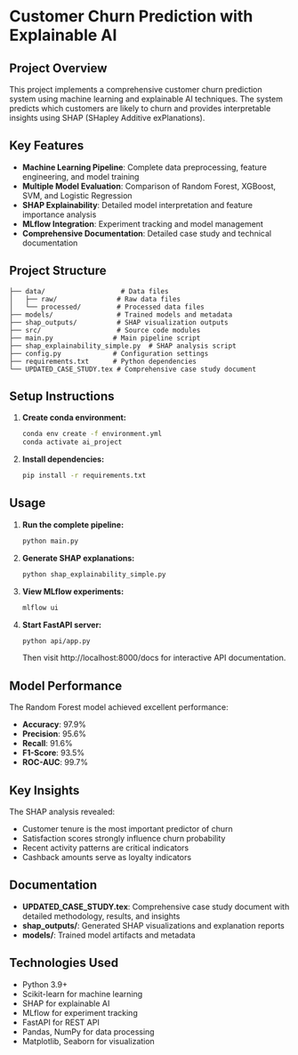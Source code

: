 # Customer Churn Prediction with Explainable AI

## Project Overview

This project implements a comprehensive customer churn prediction system using machine learning and explainable AI techniques. The system predicts which customers are likely to churn and provides interpretable insights using SHAP (SHapley Additive exPlanations).

## Key Features

- **Machine Learning Pipeline**: Complete data preprocessing, feature engineering, and model training
- **Multiple Model Evaluation**: Comparison of Random Forest, XGBoost, SVM, and Logistic Regression
- **SHAP Explainability**: Detailed model interpretation and feature importance analysis
- **MLflow Integration**: Experiment tracking and model management
- **Comprehensive Documentation**: Detailed case study and technical documentation

## Project Structure

```
├── data/                   # Data files
│   ├── raw/               # Raw data files
│   └── processed/         # Processed data files
├── models/                # Trained models and metadata
├── shap_outputs/          # SHAP visualization outputs
├── src/                   # Source code modules
├── main.py               # Main pipeline script
├── shap_explainability_simple.py  # SHAP analysis script
├── config.py             # Configuration settings
├── requirements.txt      # Python dependencies
└── UPDATED_CASE_STUDY.tex # Comprehensive case study document
```

## Setup Instructions

1. **Create conda environment:**
   ```bash
   conda env create -f environment.yml
   conda activate ai_project
   ```

2. **Install dependencies:**
   ```bash
   pip install -r requirements.txt
   ```

## Usage

1. **Run the complete pipeline:**
   ```bash
   python main.py
   ```

2. **Generate SHAP explanations:**
   ```bash
   python shap_explainability_simple.py
   ```

3. **View MLflow experiments:**
   ```bash
   mlflow ui
   ```

4. **Start FastAPI server:**
   ```bash
   python api/app.py
   ```
   
   Then visit http://localhost:8000/docs for interactive API documentation.

## Model Performance

The Random Forest model achieved excellent performance:
- **Accuracy**: 97.9%
- **Precision**: 95.6%
- **Recall**: 91.6%
- **F1-Score**: 93.5%
- **ROC-AUC**: 99.7%

## Key Insights

The SHAP analysis revealed:
- Customer tenure is the most important predictor of churn
- Satisfaction scores strongly influence churn probability
- Recent activity patterns are critical indicators
- Cashback amounts serve as loyalty indicators

## Documentation

- **UPDATED_CASE_STUDY.tex**: Comprehensive case study document with detailed methodology, results, and insights
- **shap_outputs/**: Generated SHAP visualizations and explanation reports
- **models/**: Trained model artifacts and metadata

## Technologies Used

- Python 3.9+
- Scikit-learn for machine learning
- SHAP for explainable AI
- MLflow for experiment tracking
- FastAPI for REST API
- Pandas, NumPy for data processing
- Matplotlib, Seaborn for visualization

 